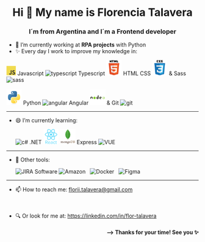 <h1 align="center">Hi 👋 My name is Florencia Talavera</h1>
<h3 align="center">I´m from Argentina and I´m a Frontend developer</h3>

- 🔭 I’m currently working at **RPA projects** with Python <br/>
- ✨ Every day I work to improve my knowledge in: <br/>

<img src="https://raw.githubusercontent.com/devicons/devicon/master/icons/javascript/javascript-original.svg" alt="javascript" width="25" height="25"/> Javascript 
<img src="https://cdn.worldvectorlogo.com/logos/typescript-2.svg" alt="typescript" width="30" height="30"/> Typescript 
<img src="https://raw.githubusercontent.com/devicons/devicon/master/icons/html5/html5-original-wordmark.svg" alt="html5" width="40" height="40"/> HTML
CSS <img src="https://raw.githubusercontent.com/devicons/devicon/master/icons/css3/css3-original-wordmark.svg" alt="css3" width="40" height="40"/>
& Sass <img src="https://lappsii.com/assets/img/clients/sass.png" alt="sass" width="30" height="30"/> <br/> <br/>
<img src="https://raw.githubusercontent.com/devicons/devicon/master/icons/python/python-original.svg" alt="python" width="40" height="40" padding-top="5"/> Python
<img src="https://angular.io/assets/images/logos/angular/angular.svg" alt="angular" width="40" height="40"/> Angular   <img src="https://raw.githubusercontent.com/devicons/devicon/master/icons/nodejs/nodejs-original-wordmark.svg" alt="nodejs" width="40" height="40"/>
& Git <img src="https://www.vectorlogo.zone/logos/git-scm/git-scm-icon.svg" alt="git" width="40" height="40"/>
<hr/>

- 😄 I’m currently learning: <p><img src="https://cdn.cdnlogo.com/logos/c/27/c.svg" alt="c#" width="40" display="inline" height="40"/> .NET  <img src="https://raw.githubusercontent.com/devicons/devicon/master/icons/react/react-original-wordmark.svg" alt="react" width="40" height="40"/> <img src="https://raw.githubusercontent.com/devicons/devicon/master/icons/mongodb/mongodb-original-wordmark.svg" alt="mongodb" width="40" height="40"/> Express
<img src="https://encrypted-tbn0.gstatic.com/images?q=tbn:ANd9GcTn2vjzkUgvmzye5Q0BVbk9D-5FGOYu9Hv_LLdWXrhyNZjDhiw3AGzwPsXhkuzTJ7D17PA&usqp=CAU" alt="VUE" width="40" display="inline" height="40"/></p>
<hr/>

- 🔨 Other tools: <p> <img src="https://applitools.com/wp-content/uploads/2018/07/Jira-new-logo.png" alt="JIRA Software" width="80" display="inline" height="40"/>&nbsp;<img src="https://encrypted-tbn0.gstatic.com/images?q=tbn:ANd9GcTJEZ8qzIPaSZbld6HkjbcGXg9Eb51DT5HN7aRZVQzPn2Myo93Onq7PXtWMglYnTnMqy3c&usqp=CAU" alt="Amazon" width="50" display="inline" height="40"/>&nbsp; &nbsp;<img src="https://encrypted-tbn0.gstatic.com/images?q=tbn:ANd9GcQb1gDj3WSjAdz8WEHJCnK5SWrIofxcKUEwxQ&usqp=CAU" alt="Docker" width="40" display="inline" height="40"/>&nbsp; &nbsp;<img src="https://www.vectorlogo.zone/logos/figma/figma-ar21.png" alt="Figma" width="80" display="inline" height="40"/>
</p>

<hr/>

- 📫 How to reach me:
florii.talavera@gmail.com
<br/>

- 🔍 Or look for me at: https://linkedin.com/in/flor-talavera


<h4 align="right">--> Thanks for your time! See you ✨ </h4>
